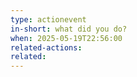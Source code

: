 ```yaml
---
type: actionevent
in-short: what did you do?
when: 2025-05-19T22:56:00
related-actions: 
related:
---
```

